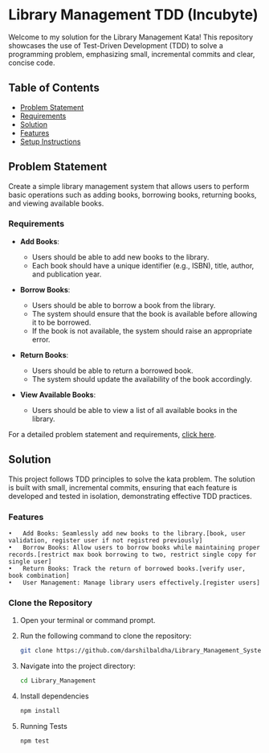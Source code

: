 # Library Management TDD (Incubyte)

Welcome to my solution for the Library Management Kata! This repository showcases the use of Test-Driven Development (TDD) to solve a programming problem, emphasizing small, incremental commits and clear, concise code.

## Table of Contents
- [Problem Statement](#problem-statement)
- [Requirements](#requirements)
- [Solution](#solution)
- [Features](#features)
- [Setup Instructions](#setup-instructions)

## Problem Statement

Create a simple library management system that allows users to perform basic operations such as adding books, borrowing books, returning books, and viewing available books.

### Requirements

- **Add Books**:
  - Users should be able to add new books to the library.
  - Each book should have a unique identifier (e.g., ISBN), title, author, and publication year.

- **Borrow Books**:
  - Users should be able to borrow a book from the library.
  - The system should ensure that the book is available before allowing it to be borrowed.
  - If the book is not available, the system should raise an appropriate error.

- **Return Books**:
  - Users should be able to return a borrowed book.
  - The system should update the availability of the book accordingly.

- **View Available Books**:
  - Users should be able to view a list of all available books in the library.

For a detailed problem statement and requirements, [click here](Problem%20Statement.md).

## Solution

This project follows TDD principles to solve the kata problem. The solution is built with small, incremental commits, ensuring that each feature is developed and tested in isolation, demonstrating effective TDD practices.


### Features

	•	Add Books: Seamlessly add new books to the library.[book, user validation, register user if not registred previously]
	•	Borrow Books: Allow users to borrow books while maintaining proper records.[restrict max book borrowing to two, restrict single copy for single user]
	•	Return Books: Track the return of borrowed books.[verify user, book combination]
	•	User Management: Manage library users effectively.[register users]


### Clone the Repository

1. Open your terminal or command prompt.
2. Run the following command to clone the repository:

    ```bash
    git clone https://github.com/darshilbaldha/Library_Management_System.git
    ```

3. Navigate into the project directory:

    ```bash
    cd Library_Management
    ```

4. Install dependencies

   ```bash
   npm install
   ```

5. Running Tests
   ```bash
   npm test
   ```   